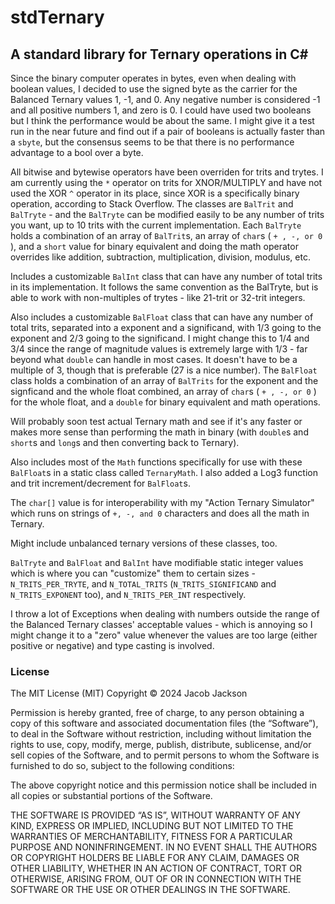 # stdTernary #
## A standard library for Ternary operations in C# ##

Since the binary computer operates in bytes, even when dealing with boolean values, I decided to use the signed byte as the carrier for the Balanced Ternary values 1, -1, and 0. Any negative number is 
considered -1 and all positive numbers 1, and zero is 0. I could have used two booleans but I think the performance would be about the same. I might give it a test run in the near future and find out if a pair of 
booleans is actually faster than a `sbyte`, but the consensus seems to be that there is no performance advantage to a bool over a byte.

All bitwise and bytewise operators have been overriden for trits and trytes. I am currently using the `*` operator on trits for XNOR/MULTIPLY and have not used the XOR `^` operator in its place, since XOR is a 
specifically binary operation, according to Stack Overflow. The classes are `BalTrit` and `BalTryte` - and the `BalTryte` can be modified easily to be any number of trits 
you want, up to 10 trits with the current implementation. Each `BalTryte` holds a combination of an array of `BalTrit`s, an array of `char`s ( `+ , -, or 0` ), and a `short` value for binary equivalent and doing the 
math operator overrides like addition, subtraction, multiplication, division, modulus, etc.

Includes a customizable `BalInt` class that can have any number of total trits in its implementation. It follows the same convention as the BalTryte, but is able to work with non-multiples of trytes - like 21-trit or 32-trit integers.

Also includes a customizable `BalFloat` class that can have any number of total trits, separated into a exponent and a significand, with 1/3 going to the exponent and 2/3 going to the significand. I might change this to 1/4 and 3/4 since the range of magnitude values is extremely large with 1/3 - far beyond what `double` can handle in most cases. It doesn't have to be a multiple of 3, though that is preferable (27 is a nice number). The `BalFloat` class holds a combination of an array of `BalTrits` for the exponent and the signficand and the whole float combined, an array of `char`s ( `+ , -, or 0` ) for the whole float, and a `double` for binary equivalent and math operations.

Will probably soon test actual Ternary math and see if it's any faster or makes more sense than performing the math in binary (with `double`s and `short`s and `long`s and then converting back to Ternary).

Also includes most of the `Math` functions specifically for use with these `BalFloat`s in a static class called `TernaryMath`. I also added a Log3 function and trit increment/decrement for `BalFloat`s.

The `char[]` value is for interoperability with my "Action Ternary Simulator" which runs on strings of `+, -, and 0` characters and does all the math in Ternary.

Might include unbalanced ternary versions of these classes, too.

`BalTryte` and `BalFloat` and `BalInt` have modifiable static integer values which is where you can "customize" them to certain sizes - `N_TRITS_PER_TRYTE`, and `N_TOTAL_TRITS` (`N_TRITS_SIGNIFICAND` and `N_TRITS_EXPONENT` too), and `N_TRITS_PER_INT` respectively.

I throw a lot of Exceptions when dealing with numbers outside the range of the Balanced Ternary classes' acceptable values - which is annoying so I might change it to a "zero" value whenever the values are too large  (either positive or negative) and type casting is involved.

### License ###
The MIT License (MIT)
Copyright © 2024 Jacob Jackson

Permission is hereby granted, free of charge, to any person obtaining a copy of this software and associated documentation files (the “Software”), to deal in the Software without restriction, including without limitation the rights to use, copy, modify, merge, publish, distribute, sublicense, and/or sell copies of the Software, and to permit persons to whom the Software is furnished to do so, subject to the following conditions:

The above copyright notice and this permission notice shall be included in all copies or substantial portions of the Software.

THE SOFTWARE IS PROVIDED “AS IS”, WITHOUT WARRANTY OF ANY KIND, EXPRESS OR IMPLIED, INCLUDING BUT NOT LIMITED TO THE WARRANTIES OF MERCHANTABILITY, FITNESS FOR A PARTICULAR PURPOSE AND NONINFRINGEMENT. IN NO EVENT SHALL THE AUTHORS OR COPYRIGHT HOLDERS BE LIABLE FOR ANY CLAIM, DAMAGES OR OTHER LIABILITY, WHETHER IN AN ACTION OF CONTRACT, TORT OR OTHERWISE, ARISING FROM, OUT OF OR IN CONNECTION WITH THE SOFTWARE OR THE USE OR OTHER DEALINGS IN THE SOFTWARE.
